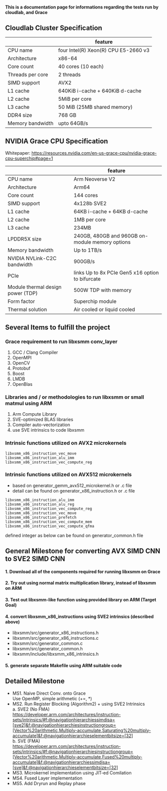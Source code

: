 #### This is a documentation page for informations regarding the tests run by cloudlab, and Grace

## Cloudlab Cluster Specification

|     | feature |
| --- | --- |
| CPU name | four Intel(R) Xeon(R) CPU E5-2660 v3 |
| Architecture | x86-64 |
| Core count | 40 cores (10 each) |
| Threads per core | 2 threads |
| SIMD support | AVX2 |
| L1 cache | 640KiB i-cache + 640KiB d-cache| 
| L2 cache | 5MiB per core | 
| L3 cache | 50 MiB (25MB shared memory) | 
| DDR4 size | 768 GB |
| Memory bandwidth | upto 64GB/s |

## NVIDIA Grace CPU Specification
Whitepaper:
https://resources.nvidia.com/en-us-grace-cpu/nvidia-grace-cpu-superchip#page=1

|     | feature |
| --- | --- |
| CPU name | Arm Neoverse V2 |
| Architecture | Arm64 |
| Core count | 144 cores |
| SIMD support | 4x128b SVE2 |
| L1 cache | 64KB i-cache + 64KB d-cache| 
| L2 cache | 1MB per core| 
| L3 cache | 234MB| 
| LPDDR5X size | 240GB, 480GB and 960GB on-module memory options | 
| Memory bandwidth | Up to 1TB/s |
| NVIDIA NVLink-C2C bandwidth | 900GB/s |
| PCIe | links Up to 8x PCIe Gen5 x16 option to bifurcate |
| Module thermal design power (TDP) | 500W TDP with memory |
| Form factor | Superchip module |
| Thermal solution | Air cooled or liquid cooled |

## Several Items to fulfill the project

### Grace requirement to run libxsmm conv_layer
1. GCC / Clang Compiler 
2. OpenMPI
3. OpenCV
4. Protobuf
5. Boost
6. LMDB
7. OpenBlas

### Libraries and / or methodologies to run libxsmm or small matmul using ARM
1. Arm Compute Library
2. SVE-optimized BLAS libraries
3. Compiler auto-vectorization
4. use SVE intrinsics to code libxsmm

### Intrinsic functions utilized on AVX2 microkernels
```
libxsmm_x86_instruction_vec_move
libxsmm_x86_instruction_alu_imm
libxsmm_x86_instruction_vec_compute_reg
```

### Intrinsic functions utilized on AVX512 microkernels 
* based on generator_gemm_avx512_microkernel.h or .c file
* detail can be found on generator_x86_instruction.h or .c file
```
libxsmm_x86_instruction_alu_imm
libxsmm_x86_instruction_alu_reg
libxsmm_x86_instruction_vec_compute_reg
libxsmm_x86_instruction_vec_move
libxsmm_x86_instruction_prefetch
libxsmm_x86_instruction_vec_compute_mem
libxsmm_x86_instruction_vec_compute_qfma
```
defined integer as below can be found on generator_common.h file

## General Milestone for converting AVX SIMD CNN to SVE2 SIMD CNN
#### 1. Download all of the components required for running libxsmm on Grace
#### 2. Try out using normal matrix multiplication library, instead of libxsmm on ARM
#### 3. Test out libxsmm-like function using provided library on ARM (Target Goal)
#### 4. convert libxsmm_x86_instructions using SVE2 intrinsics (described above)
* libxsmm/src/generator_x86_instructions.h
* libxsmm/src/generator_x86_instructions.c
* libxsmm/src/generator_common.c
* libxsmm/src/generator_common.h
* libxsmm/include/libxsmm_x86_intrinsics.h
#### 5. generate separate Makefile using ARM suitable code

## Detailed Milestone
* MS1. Naive Direct Conv. onto Grace  
Use OpenMP, simple arithmetic (+=, *)  
* MS2. Run Register Blocking (Algorithm2) + using SVE2 Intrinsics  
    a. SVE2 (No FMA)  
https://developer.arm.com/architectures/instruction-sets/intrinsics/#f:@navigationhierarchiessimdisa=[sve2]&f:@navigationhierarchiesinstructiongroup=[Vector%20arithmetic,Multiply-accumulate,Saturating%20multiply-accumulate]&f:@navigationhierarchieselementbitsize=[32]  
    b. SVE (FMA)  
https://developer.arm.com/architectures/instruction-sets/intrinsics/#f:@navigationhierarchiesinstructiongroup=[Vector%20arithmetic,Multiply-accumulate,Fused%20multiply-accumulate]&f:@navigationhierarchiessimdisa=[sve]&f:@navigationhierarchieselementbitsize=[32]  
* MS3. Microkernel implementation using JIT-ed Comilation  
* MS4. Fused Layer implementation  
* MS5. Add Dryrun and Replay phase  

